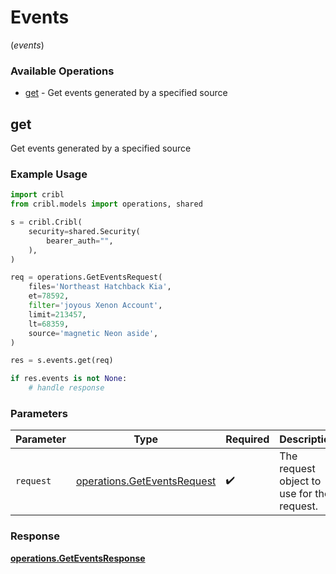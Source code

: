 # Events
(*events*)

### Available Operations

* [get](#get) - Get events generated by a specified source

## get

Get events generated by a specified source

### Example Usage

```python
import cribl
from cribl.models import operations, shared

s = cribl.Cribl(
    security=shared.Security(
        bearer_auth="",
    ),
)

req = operations.GetEventsRequest(
    files='Northeast Hatchback Kia',
    et=78592,
    filter='joyous Xenon Account',
    limit=213457,
    lt=68359,
    source='magnetic Neon aside',
)

res = s.events.get(req)

if res.events is not None:
    # handle response
```

### Parameters

| Parameter                                                                  | Type                                                                       | Required                                                                   | Description                                                                |
| -------------------------------------------------------------------------- | -------------------------------------------------------------------------- | -------------------------------------------------------------------------- | -------------------------------------------------------------------------- |
| `request`                                                                  | [operations.GetEventsRequest](../../models/operations/geteventsrequest.md) | :heavy_check_mark:                                                         | The request object to use for the request.                                 |


### Response

**[operations.GetEventsResponse](../../models/operations/geteventsresponse.md)**

